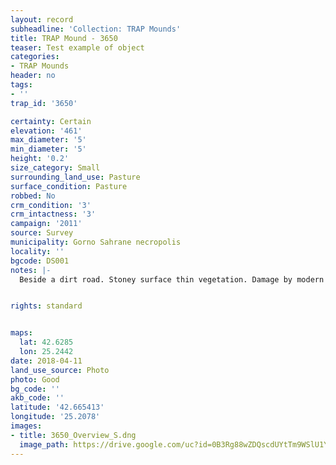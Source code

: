 ```yaml
---
layout: record
subheadline: 'Collection: TRAP Mounds'
title: TRAP Mound - 3650
teaser: Test example of object
categories:
- TRAP Mounds
header: no
tags:
- ''
trap_id: '3650'

certainty: Certain
elevation: '461'
max_diameter: '5'
min_diameter: '5'
height: '0.2'
size_category: Small
surrounding_land_use: Pasture
surface_condition: Pasture
robbed: No
crm_condition: '3'
crm_intactness: '3'
campaign: '2011'
source: Survey
municipality: Gorno Sahrane necropolis
locality: ''
bgcode: DS001
notes: |-
  Beside a dirt road. Stoney surface thin vegetation. Damage by modern activity. No visible robbers trenchs.


rights: standard


maps:
  lat: 42.6285
  lon: 25.2442
date: 2018-04-11
land_use_source: Photo
photo: Good
bg_code: ''
akb_code: ''
latitude: '42.665413'
longitude: '25.2078'
images:
- title: 3650_Overview_S.dng
  image_path: https://drive.google.com/uc?id=0B3Rg88wZDQscdUYtTm9WSlU1Ym8
---
```

